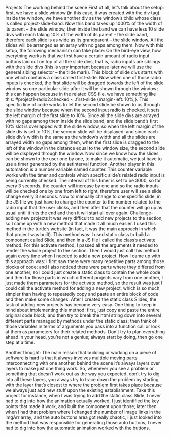 Projects
The working behind the scene
First of all, let’s talk about the setup: first, we have a slide window (in this case, it was created with the div tag). Inside the window, we have another div as the window’s child whose class is called project-slide-band. Now this band takes up 1000% of the width of its parent – the slide window, then inside the band we can have less 10 slide divs with each taking 10% of the width of its parent – the slide band, therefore each slide is as wide as its grandparent – the slide window. All the slides will be arranged as an array with no gaps among them. Now with this setup, the following mechanism can take place:
On the bird-eye view, how everything works is that we first have a certain amount of radio input buttons laid out on top of all the slide divs, that is, radio inputs are siblings with the slide divs (this is very important because later we will use the general sibling selector – the tilde mark). This block of slide divs starts with one which contains a class called first-slide. Now when one of those radio inputs is checked, the first slide will be dragged towards the left of the slide window so one particular slide after it will be shown through the window; this can happen because in the related CSS file, we have something like this: #project1-radio2:checked ~ .first-slide {margin-left: 10%;}. This specific line of code works to let the second slide be shown to us through the slide window because when the second input radio is checked, it sets the left margin of the first slide to 10%. Since all the slide divs are arrayed with no gaps among them inside the slide band, and the slide band’s first 10% slot is overlapped with the slide window, so when the left margin of the slide div is set to 10%, the second slide will be displayed. and since each slide div’s width is the same as the window’s width and all the slides are arrayed width no gaps among them, when the first slide is dragged to the left of the window in the distance equal to the window size, the second slide will be displayed through the window.
Now since we know how the slides can be shown to the user one by one, to make it automatic, we just have to use a timer generated by the setInterval function. Another player in this automation is a number variable named counter. This counter variable works with the timer and controls which specific slide’s related radio input is being currently checked. The interval of this timer is set to be 3000, so for every 3 seconds, the counter will increase by one and so the radio inputs will be checked one by one from left to right, therefore user will see a slide change every 3 seconds. Now to manually change to one specific slide, in the JS file we just have to change the counter to the number related to the radio input that the user clicks, and then after that the counter will go up as usual until it hits the end and then it will start all over again.
Challenge- adding new projects
It was very difficult to add new projects to the section, so I came up with a new method that made it all much easier. I used this method in the turtle’s website (in fact, it was the main approach in which that project was built). This method was: I used static class to build a component called Slide, and then in a JS file I called the class’s activate method. For this activate method, I passed all the arguments it needed to render the whole project to the section. Then I would just call this method again every time when I needed to add a new project. How I came up with this approach was: I first saw there were many repetitive parts among those blocks of code; and I also noticed there were parts where they differed from one another, so I could just create a static class to contain the whole code and then for those parts in which different projects vary from one another, I just made them parameters for the activate method, so the result was just I could call the activate method for adding a new project, which is so much simpler than having to repeatedly copy and paste an entire block of code and then make some changes.
After I created the static class Slides, the task of adding new projects has become very easy.
One thing to keep in mind about implementing this method: first, just copy and paste the entire original code block, and then try to break the html string down into several different parts managed by methods under the static class; then think of those variables in terms of arguments you pass into a function call or look at them as parameters for their related methods. Don’t try to plan everything ahead in your head, you’re not a genius; always start by doing, then go one step at a time.

Another thought: The main reason that building or working on a piece of software is hard is that it always involves multiple moving parts interconnecting with one another, behind the scene it’s always layers over layers to make just one thing work. So, whenever you see a problem or something that doesn’t work out as the way you expected, don’t try to dig into all these layers, you always try to trace down the problem by starting with the layer that’s closest to where the problem first takes place because we always just add new stuff upon the existing establishment. Take this project for instance, when I was trying to add the static class Slide, I never had to dig into how the animation actually worked, I just identified the key points that made it work, and built the component upon those; later then when I had that problem where I changed the number of image links in the imgArr array, and the auto buttons area got really chaotic, I just looked into the method that was responsible for generating those auto buttons, I never had to dig into how the automatic animation worked with the buttons.
